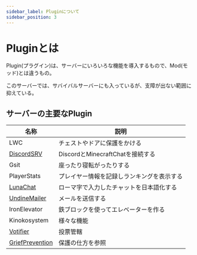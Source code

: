 ```yaml
---
sidebar_label: Pluginについて
sidebar_position: 3
---
```

# Pluginとは
Plugin(プラグイン)は、サーバーにいろいろな機能を導入するもので、Mod(モッド)とは違うもの。

このサーバーでは、サバイバルサーバーにも入っているが、支障が出ない範囲に抑えている。

## サーバーの主要なPlugin
| 名称 | 説明 |
| --- | --- |
| LWC | チェストやドアに保護をかける |
| [DiscordSRV](discord_link.md) | DiscordとMinecraftChatを接続する |
| Gsit | 座ったり寝転がったりする |
| PlayerStats | プレイヤー情報を記録しランキングを表示する |
| [LunaChat](chat.md) | ローマ字で入力したチャットを日本語化する |
| [UndineMailer](mail.md) | メールを送信する |
| IronElevator | 鉄ブロックを使ってエレベーターを作る |
| Kinokosystem | 様々な機能 |
| [Votifier](../server/vote/vote.md) | 投票管轄 |
| [GriefPrevention](claim.md) | 保護の仕方を参照 |